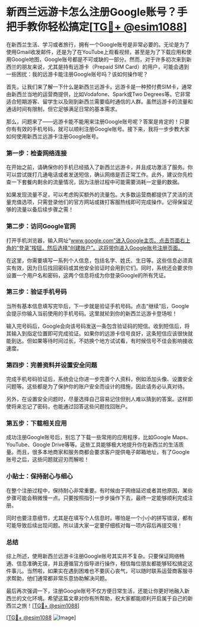 # 新西兰远游卡怎么注册Google账号？手把手教你轻松搞定[[TG💪+ @esim1088](https://t.me/s/esim1088)]

在新西兰生活、学习或者旅行，拥有一个Google账号是非常必要的。无论是为了使用Gmail收发邮件，还是为了在YouTube上观看视频，甚至是为了下载应用和使用Google地图，Google账号都是不可或缺的一部分。然而，对于许多初次来到新西兰的朋友来说，尤其是持有远游卡（Prepaid SIM Card）的用户，可能会遇到一些困扰：我的远游卡能注册Google账号吗？该如何操作呢？

首先，让我们来了解一下什么是新西兰远游卡。远游卡是一种预付费SIM卡，通常由新西兰当地的运营商提供，比如Vodafone、Spark或Two Degrees等。它非常适合短期游客、留学生以及刚到新西兰需要临时通信的人群。虽然远游卡的流量和通话时间有限制，但它足够满足日常的基本需求。

那么，问题来了——远游卡能不能用来注册Google账号呢？答案是肯定的！只要你有有效的手机号码，就可以顺利注册Google账号。接下来，我将一步步教大家如何使用新西兰远游卡注册Google账号。

### 第一步：检查网络连接

在开始之前，请确保你的手机已经插入了新西兰远游卡，并且成功激活了服务。你可以尝试拨打几通电话或者发送短信，确认网络是否正常工作。此外，建议你先检查一下套餐内剩余的流量情况，因为注册过程中可能需要消耗一定量的数据。

如果发现流量不足，可以考虑购买额外的流量包。大多数运营商都提供了灵活的流量充值选项，只需登录他们的官方网站或拨打客服热线即可完成操作。记得保留足够的流量以备后续步骤之需！

### 第二步：访问Google官网

打开手机浏览器，输入网址“www.google.com”进入Google主页。点击页面右上角的“登录”按钮，然后选择“创建账户”。这将带你进入Google账号注册页面。

在这里，你需要填写一系列个人信息，包括名字、姓氏、生日等。这些信息必须真实有效，因为日后找回密码或其他安全验证时会用到它们。同时，系统还会要求你设置一个用户名和密码，这两个信息将成为你登录Google的所有凭证。

### 第三步：验证手机号码

当所有基本信息填写完毕后，下一步就是验证手机号码。点击“继续”后，Google会提示你输入当前使用的手机号码。这里就轮到你的新西兰远游卡登场啦！

输入完号码后，Google会向该号码发送一条包含验证码的短信。收到短信后，将其输入到指定位置即可完成验证。如果你的远游卡信号良好，这条短信应该很快就能到达。但如果等待时间过长，不妨换个地方试试看，有时候信号不佳会影响接收速度。

### 第四步：完善资料并设置安全问题

完成手机号码验证后，系统会让你进一步完善个人资料，例如添加头像、设置安全问题等。这些都是为了保护你的账户安全而设计的措施，因此请务必认真对待。

另外，在设置安全问题时，尽量选择自己容易记住但别人难以猜到的答案。这样即使将来忘记了密码，也能通过回答这些问题找回账户。

### 第五步：下载相关应用

成功注册Google账号后，别忘了下载一些常用的应用程序，比如Google Maps、YouTube、Google Drive等等。这些工具能够极大地提升你在新西兰的生活质量。而且，很多本地商家和服务商都会要求客户提供电子邮箱地址，有了Google账号之后，这些问题就迎刃而解啦！

### 小贴士：保持耐心与细心

在整个注册过程中，保持耐心非常重要。有时候由于网络延迟或者其他原因，某些步骤可能会稍微慢一点。只要按照指引一步步操作下去，最终一定能够顺利完成注册。

同时也要注意细节，尤其是在填写个人信息时。哪怕是一个小小的拼写错误，都有可能导致后续出现问题。所以请大家一定要仔细核对每一项内容后再提交哦！

### 总结

综上所述，使用新西兰远游卡注册Google账号其实并不复杂。只要保证网络畅通、信息准确无误，并且遵循官方指导进行操作，相信每位朋友都能够轻松搞定这件事儿。当然啦，如果实在遇到困难也不要灰心丧气，可以随时联系运营商客服寻求帮助，他们通常都非常乐意协助解决问题。

最后再次强调一下，注册Google账号不仅方便日常生活，还能让你更好地融入新西兰的文化环境。希望这篇文章对你有所帮助，祝大家都能顺利开启属于自己的新西兰之旅！[[TG💪+ @esim1088](https://t.me/s/esim1088)]

[[TG💪+ @esim1088](https://t.me/s/esim1088) ![Image](https://i.postimg.cc/4NQfJmqS/Snipaste-2025-05-13-00-14-12.png)]